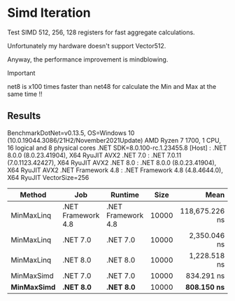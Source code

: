 # Simd Iteration

Test SIMD 512, 256, 128 registers for fast aggregate calculations.

Unfortunately my hardware doesn't support Vector512.

Anyway, the performance improvement is mindblowing.

> [!IMPORTANT]
> net8 is x100 times faster than net48 for calculate the Min and Max at the same time !!

## Results

BenchmarkDotNet=v0.13.5, OS=Windows 10 (10.0.19044.3086/21H2/November2021Update)
AMD Ryzen 7 1700, 1 CPU, 16 logical and 8 physical cores
.NET SDK=8.0.100-rc.1.23455.8
  [Host]             : .NET 8.0.0 (8.0.23.41904), X64 RyuJIT AVX2
  .NET 7.0           : .NET 7.0.11 (7.0.1123.42427), X64 RyuJIT AVX2
  .NET 8.0           : .NET 8.0.0 (8.0.23.41904), X64 RyuJIT AVX2
  .NET Framework 4.8 : .NET Framework 4.8 (4.8.4644.0), X64 RyuJIT VectorSize=256


|        Method |                Job |            Runtime |  Size |           Mean | Allocated |
|-------------- |------------------- |------------------- |------ |---------------:|----------:|
|    MinMaxLinq | .NET Framework 4.8 | .NET Framework 4.8 | 10000 | 118,675.226 ns |      65 B |
|    MinMaxLinq |           .NET 7.0 |           .NET 7.0 | 10000 |   2,350.046 ns |         - |
|    MinMaxLinq |           .NET 8.0 |           .NET 8.0 | 10000 |   1,228.518 ns |         - |
|    MinMaxSimd |           .NET 7.0 |           .NET 7.0 | 10000 |     834.291 ns |         - |
|    **MinMaxSimd** |          **.NET 8.0** |           **.NET 8.0** | 10000 |     **808.150 ns** |         - |